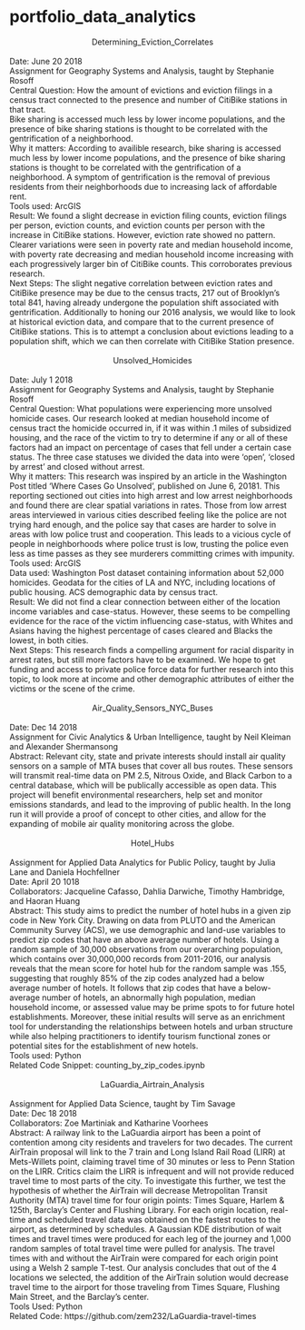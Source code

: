 # portfolio_data_analytics

<center>Determining_Eviction_Correlates</center>
<br>
Date: June 20 2018
<br>
Assignment for Geography Systems and Analysis, taught by Stephanie Rosoff
<br>
Central Question: How the amount of evictions and eviction filings in a census tract connected to the presence and number of CitiBike stations in that tract.
<br>
Bike sharing is accessed much less by lower income populations, and the presence of bike sharing stations is thought to be correlated with the gentrification of a neighborhood.
<br>
Why it matters: According to availible research, bike sharing is accessed much less by lower income populations, and the presence of bike sharing stations is thought to be correlated with the gentrification of a neighborhood. A symptom of gentrification is the removal of previous residents from their neighborhoods due to increasing lack of affordable rent. 
<br>
Tools used: ArcGIS
<br>
Result: We found a slight decrease in eviction filing counts, eviction filings per person, eviction counts, and eviction counts per person with the increase in CitiBike stations. However, eviction rate showed no pattern. Clearer variations were seen in poverty rate and median household income, with poverty rate decreasing and median household income increasing with each progressively larger bin of CitiBike counts. This corroborates previous research. 
<br>
Next Steps: The slight negative correlation between eviction rates and CitiBike presence may be due to the census tracts, 217 out of Brooklyn’s total 841, having already undergone the population shift associated with gentrification. Additionally to honing our 2016 analysis, we would like to look at historical eviction data, and compare that to the current presence of CitiBike stations. This is to attempt a conclusion about evictions leading to a population
shift, which we can then correlate with CitiBike Station presence. 
<br>
<br>

<center>Unsolved_Homicides</center>
<br>
Date: July 1 2018
<br>
Assignment for Geography Systems and Analysis, taught by Stephanie Rosoff
<br>
Central Question: What populations were experiencing more unsolved homicide cases. Our research looked at median household income of census tract the homicide occurred in, if it was within .1 miles of subsidized housing, and the race of the victim to try to determine if any or all of these factors had an impact on percentage of cases that fell under a certain case status. The three case statuses we divided the data into were ‘open’, ‘closed by arrest’ and closed without arrest.
<br>
Why it matters: This research was inspired by an article in the Washington Post titled ‘Where Cases Go Unsolved’, published on June 6, 20181. This reporting sectioned out cities into high arrest and low arrest neighborhoods and found there are clear spatial variations in rates. Those from low arrest areas interviewed in various cities described feeling like the police are not trying hard enough, and the police say that cases are harder to solve in areas with low police trust and cooperation. This leads to a vicious cycle of people in neighborhoods where police trust is low, trusting the police even less as time passes as they see murderers committing crimes with impunity.
<br>
Tools used: ArcGIS
<br>
Data used: Washington Post dataset containing information about 52,000 homicides. Geodata for the cities of LA and NYC, including locations of public housing. ACS demographic data by census tract. 
<br>
Result: We did not find a clear connection between either of the location income variables and case-status. However, these seems to be compelling evidence for the race of the victim influencing case-status, with Whites and Asians having the highest percentage of cases cleared and Blacks the lowest, in both cities.
<br>
Next Steps: This research finds a compelling argument for racial disparity in arrest rates, but still more factors have to be examined. We hope to get funding and access to private police force data for further research into this topic, to look more at income and other demographic attributes of either the victims or the scene of the crime.
<br>
<br>

<center>Air_Quality_Sensors_NYC_Buses</center>
<br>
Date: Dec 14 2018
<br>
Assignment for Civic Analytics & Urban Intelligence, taught by Neil Kleiman and Alexander Shermansong
<br>
Abstract: Relevant city, state and private interests should install air quality sensors on a sample of MTA buses that cover all bus routes. These sensors will transmit real-time data on PM 2.5, Nitrous Oxide, and Black Carbon to a central database, which will be publically accessible as open data. This project will benefit environmental researchers, help set and monitor emissions standards, and lead to the improving of public health. In the long run it will provide a proof of concept to other cities, and allow for the expanding of mobile air quality monitoring across the globe.
<br>
<br>

<center>Hotel_Hubs</center>
<br>
Assignment for Applied Data Analytics for Public Policy, taught by Julia Lane and Daniela Hochfellner
<br>
Date: April 20 1018
<br>
Collaborators: Jacqueline Cafasso, Dahlia Darwiche, Timothy Hambridge, and Haoran Huang
<br>
Abstract: This study aims to predict the number of hotel hubs in a given zip code in New York City. Drawing on data from PLUTO and the American Community Survey (ACS), we use demographic and land-use variables to predict zip codes that have an above average number of hotels. Using a random sample of 30,000 observations from our overarching population, which contains over 30,000,000 records from 2011-2016, our analysis reveals that the mean score for hotel hub for the random sample was .155, suggesting that roughly 85% of the zip codes analyzed had a below average number of hotels. It follows that zip codes that have a below-average number of hotels, an abnormally high population, median household income, or assessed value may be prime spots to for future hotel establishments. Moreover, these initial results will serve as an enrichment tool for understanding the relationships between hotels and urban structure while also helping practitioners to identify tourism functional zones or potential sites for the establishment of new hotels.
<br>
Tools used: Python 
<br>
Related Code Snippet: counting_by_zip_codes.ipynb
<br>
<br>

<center>LaGuardia_Airtrain_Analysis</center>
<br>
Assignment for Applied Data Science, taught by Tim Savage
<br>
Date: Dec 18 2018
<br>
Collaborators: Zoe Martiniak and Katharine Voorhees
<br>
Abstract: 
A railway link to the LaGuardia airport has been a point of contention among city residents and travelers for two decades. The current AirTrain proposal will link to the 7 train and Long Island Rail Road (LIRR) at Mets-Willets point, claiming travel time of 30 minutes or less to Penn Station on the LIRR. Critics claim the LIRR is infrequent and will not provide reduced travel time to most parts of the city. To investigate this further, we test the hypothesis of whether the AirTrain will decrease Metropolitan Transit Authority (MTA) travel time for four origin points: Times Square, Harlem & 125th, Barclay’s Center and Flushing Library. For each origin location, real-time and scheduled travel data was obtained on the fastest routes to the airport, as determined by schedules. A Gaussian KDE distribution of wait times and travel times were produced for each leg of the journey and 1,000 random samples of total travel time were pulled for analysis. The travel times with and without the AirTrain were compared for each origin point using a Welsh 2 sample T-test. Our analysis concludes that out of the 4 locations we selected, the addition of the AirTrain solution would decrease travel time to the airport for those traveling from Times Square, Flushing Main Street, and the Barclay’s center.
<br>
Tools Used: Python
<br>
Related Code: https://github.com/zem232/LaGuardia-travel-times
<br><br>



